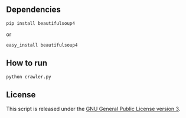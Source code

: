 ## Dependencies

	pip install beautifulsoup4 

or 

	easy_install beautifulsoup4

## How to run

	python crawler.py

## License

This script is released under the [GNU General Public License version
3](http://www.gnu.org/licenses/gpl-3.0.html).
